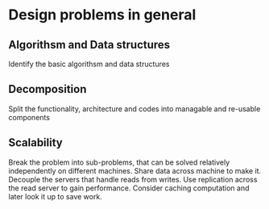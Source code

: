 # Design problems in general

## Algorithsm and Data structures
Identify the basic algorithsm and data structures

## Decomposition
Split the functionality, architecture and codes into managable and re-usable components

## Scalability 
Break the problem into sub-problems, that can be solved relatively independently on different machines. Share data across machine to make it. 
Decouple the servers that handle reads from writes. Use replication across the read server to gain performance. Consider caching computation and later look it up to save work. 

